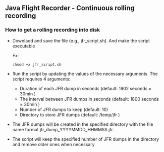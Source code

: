 ## Java Flight Recorder - Continuous rolling recording

### How to get a rolling recording into disk
* Downlaod and save the file (e.g., jfr_script.sh). And make the script executable 

    Ex:
    ```
    chmod +x jfr_script.sh 
    ```

* Run the script by updating the values of the necessary arguments. The script requires 4 arguments:

    * Duration of each JFR dump in seconds (default: 1802 seconds = 30min )
    * The interval between JFR dumps in seconds (default: 1800 seconds = 30min )
    * Number of JFR dumps to keep (default: 10)
    * Directory to store JFR dumps (default: /temp/jfr )

* The JFR dumps will be created in the specified directory with the file name format jfr_dump_YYYYMMDD_HHMMSS.jfr.
* The script will keep the specified number of JFR dumps in the directory and remove older ones when necessary
